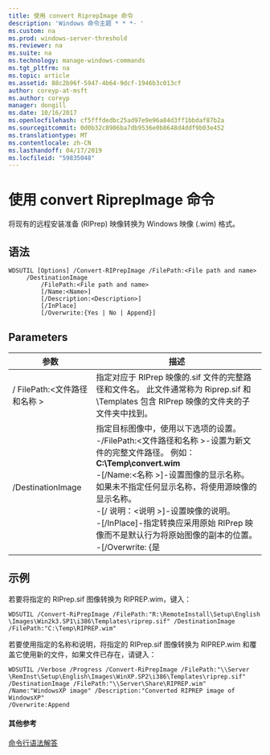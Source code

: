 ```yaml
---
title: 使用 convert RiprepImage 命令
description: 'Windows 命令主题 * * *- '
ms.custom: na
ms.prod: windows-server-threshold
ms.reviewer: na
ms.suite: na
ms.technology: manage-windows-commands
ms.tgt_pltfrm: na
ms.topic: article
ms.assetid: 88c2b96f-5947-4b64-9dcf-1946b3c013cf
author: coreyp-at-msft
ms.author: coreyp
manager: dongill
ms.date: 10/16/2017
ms.openlocfilehash: cf5fffdedbc25ad97e9e96a84d3ff1bbdaf87b2a
ms.sourcegitcommit: 0d0b32c8986ba7db9536e0b8648d4ddf9b03e452
ms.translationtype: MT
ms.contentlocale: zh-CN
ms.lasthandoff: 04/17/2019
ms.locfileid: "59835048"
---
```

# <a name="using-the-convert-riprepimage-command"></a>使用 convert RiprepImage 命令



将现有的远程安装准备 (RIPrep) 映像转换为 Windows 映像 (.wim) 格式。

## <a name="syntax"></a>语法

```
WDSUTIL [Options] /Convert-RIPrepImage /FilePath:<File path and name>
     /DestinationImage
         /FilePath:<File path and name>
         [/Name:<Name>]
         [/Description:<Description>]
         [/InPlace]
         [/Overwrite:{Yes | No | Append}]
```

## <a name="parameters"></a>Parameters

|参数|描述|
|---------|-----------|
|/ FilePath:\<文件路径和名称 >|指定对应于 RIPrep 映像的.sif 文件的完整路径和文件名。 此文件通常称为 Riprep.sif 和 \Templates 包含 RIPrep 映像的文件夹的子文件夹中找到。|
|/DestinationImage|指定目标图像中，使用以下选项的设置。</br>-/FilePath:\<文件路径和名称 >-设置为新文件的完整文件路径。 例如：**C:\Temp\convert.wim**</br>-[/Name:\<名称 >]-设置图像的显示名称。 如果未不指定任何显示名称，将使用源映像的显示名称。</br>-[/ 说明：\<说明 >]-设置映像的说明。</br>-[/InPlace]-指定转换应采用原始 RIPrep 映像而不是默认行为将原始图像的副本的位置。</br>-[/Overwrite: {是 | 否 | Append}]-确定是否在指定的文件 **/DestinationImage**应覆盖选项，如果在 /FilePath 已存在具有该名称的现有文件。 **是**将覆盖现有文件。 **不**（默认值） 后，如果已存在具有相同名称的另一个文件发生错误。 **追加**预先存在的.wim 文件中的新映像作为附加所生成的图像。|

## <a name="BKMK_examples"></a>示例

若要将指定的 RIPrep.sif 图像转换为 RIPREP.wim，键入：
```
WDSUTIL /Convert-RiPrepImage /FilePath:"R:\RemoteInstall\Setup\English
\Images\Win2k3.SP1\i386\Templates\riprep.sif" /DestinationImage
/FilePath:"C:\Temp\RIPREP.wim"
```
若要使用指定的名称和说明，将指定的 RIPrep.sif 图像转换为 RIPREP.wim 和覆盖它使用新的文件，如果文件已存在，请键入：
```
WDSUTIL /Verbose /Progress /Convert-RiPrepImage /FilePath:"\\Server
\RemInst\Setup\English\Images\WinXP.SP2\i386\Templates\riprep.sif"
/DestinationImage /FilePath:"\\Server\Share\RIPREP.wim"
/Name:"WindowsXP image" /Description:"Converted RIPREP image of WindowsXP"
/Overwrite:Append
```

#### <a name="additional-references"></a>其他参考

[命令行语法解答](command-line-syntax-key.md)